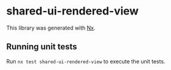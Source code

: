 # shared-ui-rendered-view

This library was generated with [Nx](https://nx.dev).

## Running unit tests

Run `nx test shared-ui-rendered-view` to execute the unit tests.
